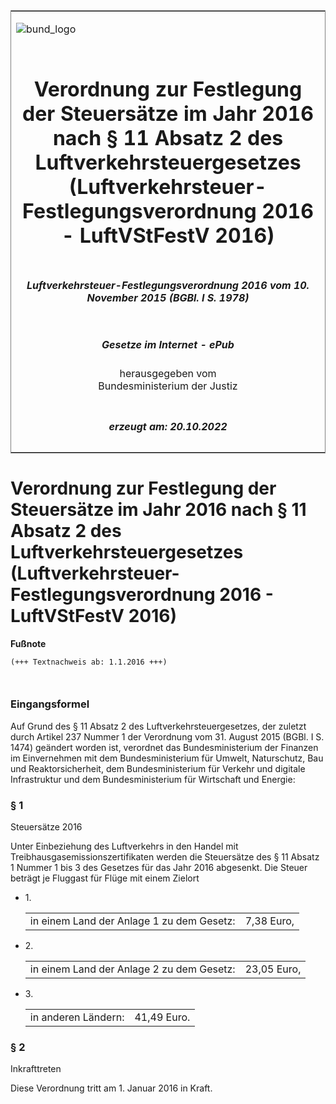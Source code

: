 <span id="DECKBLATT.html"></span>

<table border="0" frame="border" width="100%">

<tr valign="top">

<td align="left">

![bund\_logo](BfJ_2021_Web_de_de.gif)

</td>

<td align="right">

 

</td>

</tr>

<tr align="center" valign="middle">

<td colspan="2">

# Verordnung zur Festlegung der Steuersätze im Jahr 2016 nach § 11 Absatz 2 des Luftverkehrsteuergesetzes (Luftverkehrsteuer-Festlegungsverordnung 2016 - LuftVStFestV 2016)

</td>

</tr>

<tr align="center" valign="middle">

<td colspan="2">

##### Luftverkehrsteuer-Festlegungsverordnung 2016 vom 10. November 2015 (BGBl. I S. 1978)

</td>

</tr>

<tr align="center" valign="middle">

<td colspan="2">

  
  

##### Gesetze im Internet - ePub  
  
herausgegeben vom  
Bundesministerium der Justiz

</td>

</tr>

<tr align="center" valign="bottom">

<td colspan="2">

  
  

##### erzeugt am: 20.10.2022

</td>

</tr>

</table>

<span id="BJNR197800015.html"></span>

# Verordnung zur Festlegung der Steuersätze im Jahr 2016 nach § 11 Absatz 2 des Luftverkehrsteuergesetzes (Luftverkehrsteuer-Festlegungsverordnung 2016 - LuftVStFestV 2016)

<div>

  
**Fußnote**

<div class="jnhtml">

<div>

<div class="jurAbsatz">

  

``` 
(+++ Textnachweis ab: 1.1.2016 +++)

 
```

</div>

</div>

</div>

</div>

<span id="BJNR197800015BJNE000100000.html"></span>

### Eingangsformel  

<div>

<div class="jnhtml">

<div>

<div class="jurAbsatz">

Auf Grund des § 11 Absatz 2 des Luftverkehrsteuergesetzes, der zuletzt
durch Artikel 237 Nummer 1 der Verordnung vom 31. August 2015 (BGBl. I
S. 1474) geändert worden ist, verordnet das Bundesministerium der
Finanzen im Einvernehmen mit dem Bundesministerium für Umwelt,
Naturschutz, Bau und Reaktorsicherheit, dem Bundesministerium für
Verkehr und digitale Infrastruktur und dem Bundesministerium für
Wirtschaft und Energie:

</div>

</div>

</div>

</div>

<span id="BJNR197800015BJNE000200000.html"></span>

### § 1  
Steuersätze 2016

<div>

<div class="jnhtml">

<div>

<div class="jurAbsatz">

Unter Einbeziehung des Luftverkehrs in den Handel mit
Treibhausgasemissionszertifikaten werden die Steuersätze des § 11 Absatz
1 Nummer 1 bis 3 des Gesetzes für das Jahr 2016 abgesenkt. Die Steuer
beträgt je Fluggast für Flüge mit einem Zielort

  - 1\.
    
    <div>
    
    |                                           |            |
    | :---------------------------------------- | ---------: |
    | in einem Land der Anlage 1 zu dem Gesetz: | 7,38 Euro, |
    

    </div>

  - 2\.
    
    <div>
    
    |                                           |             |
    | :---------------------------------------- | ----------: |
    | in einem Land der Anlage 2 zu dem Gesetz: | 23,05 Euro, |
    

    </div>

  - 3\.
    
    <div>
    
    |                     |             |
    | :------------------ | ----------: |
    | in anderen Ländern: | 41,49 Euro. |
    

    </div>

</div>

</div>

</div>

</div>

<span id="BJNR197800015BJNE000300000.html"></span>

### § 2  
Inkrafttreten

<div>

<div class="jnhtml">

<div>

<div class="jurAbsatz">

Diese Verordnung tritt am 1. Januar 2016 in Kraft.

</div>

</div>

</div>

</div>
